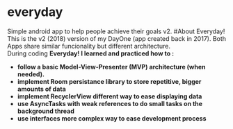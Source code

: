 # everyday
Simple android app to help people achieve their goals v2.
#About Everyday!
This is the v2 (2018) version of my DayOne (app created back in 2017). Both Apps share similar funcionality but different architecture. <br/> During coding <b>Everyday!<b> I learned and practiced how to :<br/> 
* follow a basic Model-View-Presenter (MVP) architecture (when needed).
* implement Room persistance library to store repetitive, bigger amounts of data
* implement RecyclerView different way to ease displaying data 
* use AsyncTasks with weak references to do small tasks on the background thread
* use interfaces more complex way to ease development process
 
